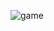 ![game](https://user-images.githubusercontent.com/80582110/118378433-19376400-b5e9-11eb-9dfd-4cac55a81ccd.png)

